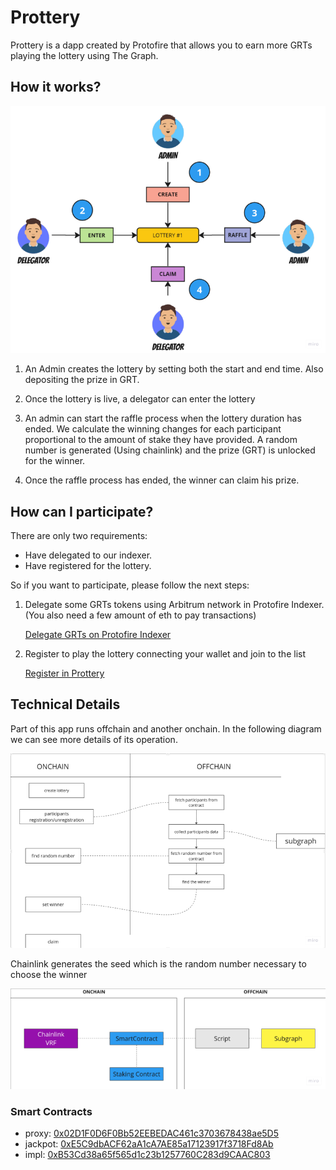 # Prottery

Prottery is a dapp created by Protofire that allows you to earn more GRTs playing the lottery using The Graph. 

## How it works?

![Workflow](./images/workflow.png)

1. An Admin creates the lottery by setting both the start and end time. Also depositing the prize in GRT.

2. Once the lottery is live, a delegator can enter the lottery

3. An admin can start the raffle process when the lottery duration has ended. We calculate the winning changes for each participant proportional to the amount of stake they have provided. A random number is generated (Using chainlink) and the prize (GRT) is unlocked for the winner.

4. Once the raffle process has ended, the winner can claim his prize.

## How can I participate? 

There are only two requirements: 

* Have delegated to our indexer. 
* Have registered for the lottery.

So if you want to participate, please follow the next steps:

1. Delegate some GRTs tokens using Arbitrum network in Protofire Indexer. (You also need a few amount of eth to pay transactions)

	[Delegate GRTs on Protofire Indexer](https://thegraph.com/explorer/profile/0x0fd8fd1dc8162148cb9413062fe6c6b144335dbf?view=Indexing&chain=arbitrum-one)

2. Register to play the lottery connecting your wallet and join to the list 

	[Register in Prottery](https://prottery.protofire-thegraph.com)


## Technical Details

Part of this app runs offchain and another onchain. In the following diagram we can see more details of its operation.

![Workflow](./images/onchain_offchain.png)

Chainlink generates the seed which is the random number necessary to choose the winner

![Chainlink](./images/chainlink.png)



### Smart Contracts

* proxy: [0x02D1F0D6F0Bb52EEBEDAC461c3703678438ae5D5](https://arbiscan.io/address/0x02D1F0D6F0Bb52EEBEDAC461c3703678438ae5D5)
* jackpot: [0xE5C9dbACF62aA1cA7AE85a17123917f3718Fd8Ab](https://arbiscan.io/address/0xE5C9dbACF62aA1cA7AE85a17123917f3718Fd8Ab)
* impl: [0xB53Cd38a65f565d1c23b1257760C283d9CAAC803](0xB53Cd38a65f565d1c23b1257760C283d9CAAC803)













